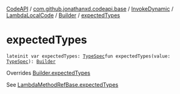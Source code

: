 [CodeAPI](../../../../index.md) / [com.github.jonathanxd.codeapi.base](../../../index.md) / [InvokeDynamic](../../index.md) / [LambdaLocalCode](../index.md) / [Builder](index.md) / [expectedTypes](.)

# expectedTypes

`lateinit var expectedTypes: `[`TypeSpec`](../../../-type-spec/index.md)`fun expectedTypes(value: `[`TypeSpec`](../../../-type-spec/index.md)`): `[`Builder`](index.md)

Overrides [Builder.expectedTypes](../../../-invoke-dynamic-base/-lambda-method-ref-base/-builder/expected-types.md)

See [LambdaMethodRefBase.expectedTypes](#)


